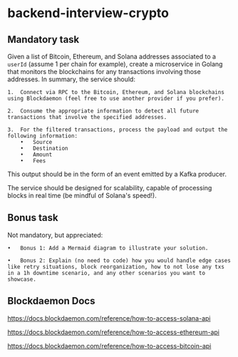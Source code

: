# backend-interview-crypto

## Mandatory task
Given a list of Bitcoin, Ethereum, and Solana addresses associated to a `userId` (assume 1 per chain for example), create a microservice in Golang that monitors the blockchains for any transactions involving those addresses. In summary, the service should:

	1.	Connect via RPC to the Bitcoin, Ethereum, and Solana blockchains using Blockdaemon (feel free to use another provider if you prefer).
 
	2.	Consume the appropriate information to detect all future transactions that involve the specified addresses.
 
	3.	For the filtered transactions, process the payload and output the following information:
		•	Source
		•	Destination
		•	Amount
		•	Fees

This output should be in the form of an event emitted by a Kafka producer.

The service should be designed for scalability, capable of processing blocks in real time (be mindful of Solana's speed!).

## Bonus task 
Not mandatory, but appreciated:

	•	Bonus 1: Add a Mermaid diagram to illustrate your solution.
 
	•	Bonus 2: Explain (no need to code) how you would handle edge cases like retry situations, block reorganization, how to not lose any txs in a 1h downtime scenario, and any other scenarios you want to showcase.

## Blockdaemon Docs
https://docs.blockdaemon.com/reference/how-to-access-solana-api

https://docs.blockdaemon.com/reference/how-to-access-ethereum-api

https://docs.blockdaemon.com/reference/how-to-access-bitcoin-api
